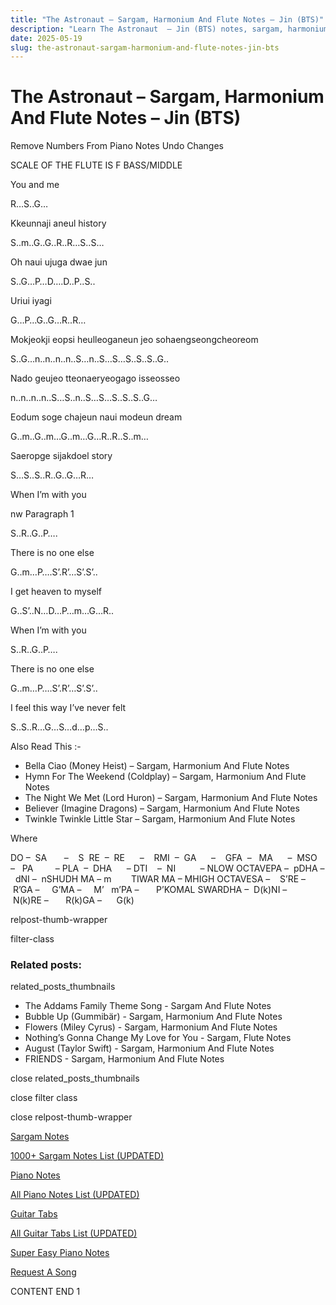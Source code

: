 ```yaml
---
title: "The Astronaut – Sargam, Harmonium And Flute Notes – Jin (BTS)"
description: "Learn The Astronaut  – Jin (BTS) notes, sargam, harmonium notations and flute notes. Easy step-by-step tutorial for beginners."
date: 2025-05-19
slug: the-astronaut-sargam-harmonium-and-flute-notes-jin-bts
---
```


# The Astronaut – Sargam, Harmonium And Flute Notes – Jin (BTS)

Remove Numbers From Piano Notes
Undo Changes

SCALE OF THE FLUTE IS F BASS/MIDDLE

You and me

R…S..G…

Kkeunnaji aneul history

S..m..G..G..R..R…S..S…

Oh naui ujuga dwae jun

S..G…P…D….D..P..S..

Uriui iyagi

G…P…G..G…R..R…

Mokjeokji eopsi heulleoganeun jeo sohaengseongcheoreom

S..G…n..n..n..n..S…n..S…S…S..S..S..G..

Nado geujeo tteonaeryeogago isseosseo

n..n..n..n..S…S..n..S…S…S..S..S..G…

Eodum soge chajeun naui modeun dream

G..m..G..m…G..m…G…R..R..S..m…

Saeropge sijakdoel story

S…S..S..R..G..G…R…

When I’m with you

nw Paragraph 1

S..R..G..P….

There is no one else

G..m…P….S’.R’…S’.S’..

I get heaven to myself

G..S’..N…D…P…m…G…R..

When I’m with you

S..R..G..P….

There is no one else

G..m…P….S’.R’…S’.S’..

I feel this way I’ve never felt

S..S..R…G…S…d…p…S..

Also Read This :-

* Bella Ciao (Money Heist) – Sargam, Harmonium And Flute Notes
* Hymn For The Weekend (Coldplay) – Sargam, Harmonium And Flute Notes
* The Night We Met (Lord Huron) – Sargam, Harmonium And Flute Notes
* Believer (Imagine Dragons) – Sargam, Harmonium And Flute Notes
* Twinkle Twinkle Little Star – Sargam, Harmonium And Flute Notes

Where

DO –  SA       –    S  RE  –  RE      –    RMI  –  GA      –    GFA  –   MA      –  MSO  –   PA         – PLA  –  DHA      – DTI    –  NI          – NLOW OCTAVEPA –  pDHA –  dNI –  nSHUDH MA – m        TIWAR MA – MHIGH OCTAVESA –    S’RE –     R’GA –     G’MA –     M’   m’PA –       P’KOMAL SWARDHA –  D(k)NI –       N(k)RE –       R(k)GA –      G(k)

relpost-thumb-wrapper

filter-class

### Related posts:

related_posts_thumbnails

* The Addams Family Theme Song - Sargam And Flute Notes
* Bubble Up (Gummibär) - Sargam, Harmonium And Flute Notes
* Flowers (Miley Cyrus) - Sargam, Harmonium And Flute Notes
* Nothing’s Gonna Change My Love for You - Sargam, Flute Notes
* August (Taylor Swift) - Sargam, Harmonium And Flute Notes
* FRIENDS - Sargam, Harmonium And Flute Notes

close related_posts_thumbnails

close filter class

close relpost-thumb-wrapper

[Sargam Notes](/sargam-notes.html)

[1000+ Sargam Notes List (UPDATED)](/all-songs-list-sargam-notes.html)

[Piano Notes](/piano-notes.html)

[All Piano Notes List (UPDATED)](/all-songs-list-piano-notes.html)

[Guitar Tabs](/guitar-tabs.html)

[All Guitar Tabs List (UPDATED)](/all-songs-list-guitar-tabs.html)

[Super Easy Piano Notes](https://studywall.in/)

[Request A Song](/request-a-song.html)

CONTENT END 1


